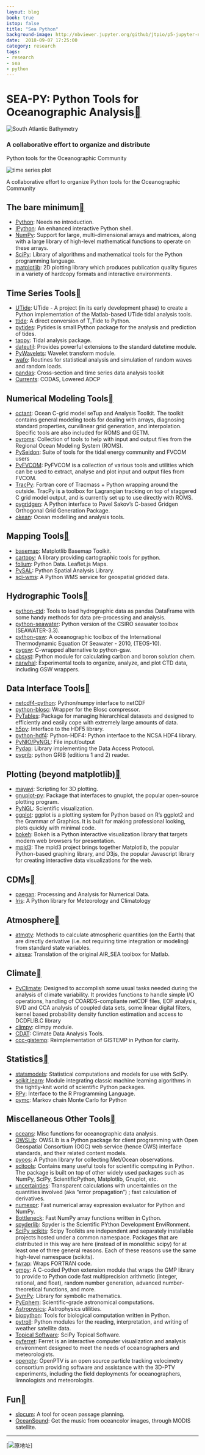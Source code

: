 ```yaml
---
layout: blog
book: true
istop: false
title: "Sea Python"
background-image: http://nbviewer.jupyter.org/github/jtpio/p5-jupyter-notebook/blob/master/img/python_viz_landscape.png
date:  2018-09-07 17:25:00
category: research
tags:
- research
- sea
- python
---
```


SEA-PY: Python Tools for Oceanographic Analysis[](#sea-py-python-tools-for-oceanographic-analysis "Permanent link")
====================================================================================================================

![South Atlantic Bathymetry](img/map.png)

### A collaborative effort to organize and distribute  
Python tools for the Oceanographic Community

![time series plot](img/timeSeries.png)

A collaborative effort to organize Python tools for the Oceanographic Community

The bare minimum[](#the-bare-minimum "Permanent link")
-------------------------------------------------------

*   [Python](http://www.python.org/): Needs no introduction.
*   [IPython](http://ipython.scipy.org/): An enhanced interactive Python shell.
*   [NumPy](http://numpy.scipy.org): Support for large, multi-dimensional arrays and matrices, along with a large library of high-level mathematical functions to operate on these arrays.
*   [SciPy](http://www.scipy.org): Library of algorithms and mathematical tools for the Python programming language.
*   [matplotlib](http://matplotlib.sourceforge.net): 2D plotting library which produces publication quality figures in a variety of hardcopy formats and interactive environments.

Time Series Tools[](#time-series-tools "Permanent link")
---------------------------------------------------------

*   [UTide](https://github.com/wesleybowman/UTide): UTide - A project (in its early development phase) to create a Python implementation of the Matlab-based UTide tidal analysis tools.
*   [ttide](https://github.com/moflaher/ttide_py): A direct conversion of T_Tide to Python.
*   [pytides](https://github.com/sam-cox/pytides): Pytides is small Python package for the analysis and prediction of tides.
*   [tappy](http://sourceforge.net/apps/mediawiki/tappy/index.php): Tidal analysis package.
*   [dateutil](http://labix.org/python-dateutil): Provides powerful extensions to the standard datetime module.
*   [PyWavelets](http://pypi.python.org/pypi/PyWavelets): Wavelet transform module.
*   [wafo](http://pypi.python.org/pypi/wafo): Routines for statistical analysis and simulation of random waves and random loads.
*   [pandas](http://pypi.python.org/pypi/pandas): Cross-section and time series data analysis toolkit
*   [Currents](http://currents.soest.hawaii.edu): CODAS, Lowered ADCP

Numerical Modeling Tools[](#numerical-modeling-tools "Permanent link")
-----------------------------------------------------------------------

*   [octant](https://github.com/hetland/octant): Ocean C-grid model seTup and Analysis Toolkit. The toolkit contains general modeling tools for dealing with arrays, diagnosing standard properties, curvilinear grid generation, and interpolation. Specific tools are also included for ROMS and GETM.
*   [pyroms](https://github.com/kshedstrom/pyroms): Collection of tools to help with input and output files from the Regional Ocean Modeling System (ROMS).
*   [PySeidon](https://github.com/GrumpyNounours/PySeidon): Suite of tools for the tidal energy community and FVCOM users
*   [PyFVCOM](https://github.com/pwcazenave/PyFVCOM): PyFVCOM is a collection of various tools and utilities which can be used to extract, analyse and plot input and output files from FVCOM.
*   [TracPy](https://github.com/kthyng/Tracpy): Fortran core of Tracmass + Python wrapping around the outside. TracPy is a toolbox for Lagrangian tracking on top of staggered C grid model output, and is currently set up to use directly with ROMS.
*   [pygridgen](https://github.com/hetland/pygridgen): A Python interface to Pavel Sakov’s C-based Gridgen Orthogonal Grid Generation Package.
*   [okean](https://github.com/martalmeida/okean): Ocean modelling and analysis tools.

Mapping Tools[](#mapping-tools "Permanent link")
-------------------------------------------------

*   [basemap](http://matplotlib.org/basemap/): Matplotlib Basemap Toolkit.
*   [cartopy](http://scitools.org.uk/cartopy/): A library providing cartographic tools for python.
*   [folium](http://folium.readthedocs.org/en/latest): Python Data. Leaflet.js Maps.
*   [PySAL](http://code.google.com/p/pysal): Python Spatial Analysis Library.
*   [sci-wms](https://github.com/sci-wms/sci-wms): A Python WMS service for geospatial gridded data.

Hydrographic Tools[](#hydrographic-tools "Permanent link")
-----------------------------------------------------------

*   [python-ctd](https://pypi.python.org/pypi/ctd): Tools to load hydrographic data as pandas DataFrame with some handy methods for data pre-processing and analysis.
*   [python-seawater](https://pypi.python.org/pypi/seawater): Python version of the CSIRO seawater toolbox (SEAWATER-3.3).
*   [python-gsw](https://pypi.python.org/pypi/gsw): A oceanographic toolbox of the International Thermodynamic Equation Of Seawater - 2010, (TEOS-10).
*   [pygsw](https://pypi.python.org/pypi/pygsw): C-wrapped alternative to python-gsw.
*   [cbsyst](https://pypi.org/project/cbsyst): Python module for calculating carbon and boron solution chem.
*   [narwhal](http://ironicmtn.com/narwhal.html): Experimental tools to organize, analyze, and plot CTD data, including GSW wrappers.

Data Interface Tools[](#data-interface-tools "Permanent link")
---------------------------------------------------------------

*   [netcdf4-python](http://code.google.com/p/netcdf4-python): Python/numpy interface to netCDF
*   [python-blosc](https://github.com/FrancescAlted/python-blosc): Wrapper for the Blosc compressor.
*   [PyTables](http://www.pytables.org/moin): Package for managing hierarchical datasets and designed to efficiently and easily cope with extremely large amounts of data.
*   [h5py](http://code.google.com/p/h5py): Interface to the HDF5 library.
*   [python-hdf4](https://pypi.python.org/pypi/python-hdf4): Python-HDF4: Python interface to the NCSA HDF4 library.
*   [PyNIO/PyNGL](http://www.pyngl.ucar.edu): File input/output
*   [Pydap](http://pydap.org): Library implementing the Data Access Protocol.
*   [pygrib](https://pypi.python.org/pypi/pygrib): python GRIB (editions 1 and 2) reader.

Plotting (beyond matplotlib)[](#plotting-beyond-matplotlib "Permanent link")
-----------------------------------------------------------------------------

*   [mayavi](http://code.enthought.com/projects/mayavi): Scripting for 3D plotting.
*   [gnuplot-py](http://gnuplot-py.sourceforge.net): Package that interfaces to gnuplot, the popular open-source plotting program.
*   [PyNGL](http://www.pyngl.ucar.edu): Scientific visualization.
*   [ggplot](http://ggplot.yhathq.com): ggplot is a plotting system for Python based on R’s ggplot2 and the Grammar of Graphics. It is built for making professional looking, plots quickly with minimal code.
*   [bokeh](http://bokeh.pydata.org/en/latest): Bokeh is a Python interactive visualization library that targets modern web browsers for presentation.
*   [mpld3](http://mpld3.github.io): The mpld3 project brings together Matplotlib, the popular Python-based graphing library, and D3js, the popular Javascript library for creating interactive data visualizations for the web.

CDMs[](#cdms "Permanent link")
-------------------------------

*   [paegan](https://pypi.python.org/pypi/paegan): Processing and Analysis for Numerical Data.
*   [Iris](http://scitools.org.uk/iris): A Python library for Meteorology and Climatology

Atmosphere[](#atmosphere "Permanent link")
-------------------------------------------

*   [atmqty](http://www.johnny-lin.com/py_pkgs/atmqty/doc): Methods to calculate atmospheric quantities (on the Earth) that are directly derivative (i.e. not requiring time integration or modeling) from standard state variables.
*   [airsea](https://github.com/ocefpaf/python-airsea): Translation of the original AIR_SEA toolbox for Matlab.

Climate[](#climate "Permanent link")
-------------------------------------

*   [PyClimate](http://fisica.ehu.es/pyclimate/PyClimate): Designed to accomplish some usual tasks needed during the analysis of climate variability. It provides functions to handle simple I/O operations, handling of COARDS-compliante netCDF files, EOF analysis, SVD and CCA analysis of coupled data sets, some linear digital filters, kernel based probability density function estimation and access to DCDFLIB.C library
*   [climpy](https://code.launchpad.net/~pierregm/scipy/climpy): climpy module.
*   [CDAT](http://www2-pcmdi.llnl.gov/cdat): Climate Data Analysis Tools.
*   [ccc-gistemp](https://github.com/ClimateCodeFoundation/ccc-gistemp): Reimplementation of GISTEMP in Python for clarity.

Statistics[](#statistics "Permanent link")
-------------------------------------------

*   [statsmodels](https://pypi.python.org/pypi/statsmodels): Statistical computations and models for use with SciPy.
*   [scikit.learn](http://scikit-learn.sourceforge.net/stable): Module integrating classic machine learning algorithms in the tightly-knit world of scientific Python packages.
*   [RPy](https://pypi.python.org/pypi/rpy2): Interface to the R Programming Language.
*   [pymc](http://pymc-devs.github.io/pymc): Markov chain Monte Carlo for Python

Miscellaneous Other Tools[](#miscellaneous-other-tools "Permanent link")
-------------------------------------------------------------------------

*   [oceans](https://pypi.python.org/pypi/oceans): Misc functions for oceanographic data analysis.
*   [OWSLib](http://geopython.github.io/OWSLib): OWSLib is a Python package for client programming with Open Geospatial Consortium (OGC) web service (hence OWS) interface standards, and their related content models.
*   [pyoos](https://pypi.python.org/pypi/pyoos): A Python library for collecting Met/Ocean observations.
*   [scitools](http://code.google.com/p/scitools): Contains many useful tools for scientific computing in Python. The package is built on top of other widely used packages such as NumPy, SciPy, ScientificPython, Matplotlib, Gnuplot, etc.
*   [uncertainties](http://pypi.python.org/pypi/uncertainties): Transparent calculations with uncertainties on the quantities involved (aka “error propagation”) ; fast calculation of derivatives.
*   [numexpr](https://github.com/pydata/numexpr/wiki/Numexpr-Users-Guide): Fast numerical array expression evaluator for Python and NumPy.
*   [Bottleneck](http://pypi.python.org/pypi/Bottleneck): Fast NumPy array functions written in Cython.
*   [spyderlib](http://code.google.com/p/spyderlib): Spyder is the Scientific PYthon Development EnviRonment.
*   [SciPy scikits](http://scikits.appspot.com/scikits): Scipy Toolkits are independent and separately installable projects hosted under a common namespace. Packages that are distributed in this way are here (instead of in monolithic scipy) for at least one of three general reasons. Each of these reasons use the same high-level namespace (scikits).
*   [fwrap](http://sourceforge.net/projects/fwrap/files): Wraps FORTRAN code.
*   [gmpy](http://code.google.com/p/gmpy): A C-coded Python extension module that wraps the GMP library to provide to Python code fast multiprecision arithmetic (integer, rational, and float), random number generation, advanced number-theoretical functions, and more.
*   [SymPy](http://sympy.org): Library for symbolic mathematics.
*   [PyEphem](http://rhodesmill.org/pyephem): Scientific-grade astronomical computations.
*   [Astropysics](http://packages.python.org/Astropysics): Astrophysics utilities.
*   [biopython](http://biopython.org/wiki/Main_Page): Tools for biological computation written in Python.
*   [pytroll](http://www.pytroll.org/): Python modules for the reading, interpretation, and writing of weather satellite data.
*   [Topical Software](http://www.scipy.org/Topical_Software): SciPy Topical Software.
*   [pyferret](http://ferret.pmel.noaa.gov/Ferret/downloads/pyferret/): Ferret is an interactive computer visualization and analysis environment designed to meet the needs of oceanographers and meteorologists.
*   [openptv](http://www.openptv.net): OpenPTV is an open source particle tracking velocimetry consortium providing software and assistance with the 3D-PTV experiments, including the field deployments for oceanographers, limnologists and meteorologits.

Fun[](#fun "Permanent link")
-----------------------------

*   [slocum](https://github.com/akleeman/slocum): A tool for ocean passage planning.
*   [OceanSound](https://github.com/DataSounds/OceanSound): Get the music from oceancolor images, through MODIS satellite.

* * *

[![原地址](https://pyoceans.github.io/sea-py/)]
